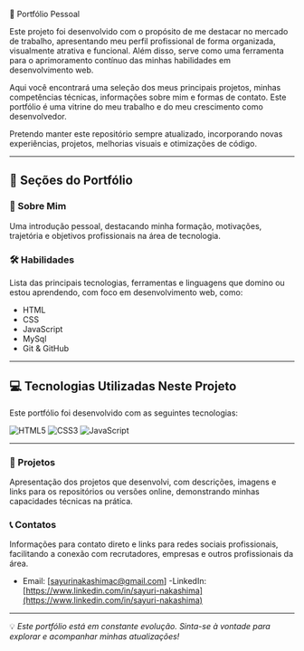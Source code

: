 📁 Portfólio Pessoal

Este projeto foi desenvolvido com o propósito de me destacar no mercado de trabalho, apresentando meu perfil profissional de forma organizada, visualmente atrativa e funcional. Além disso, serve como uma ferramenta para o aprimoramento contínuo das minhas habilidades em desenvolvimento web.

Aqui você encontrará uma seleção dos meus principais projetos, minhas competências técnicas, informações sobre mim e formas de contato. Este portfólio é uma vitrine do meu trabalho e do meu crescimento como desenvolvedor.

Pretendo manter este repositório sempre atualizado, incorporando novas experiências, projetos, melhorias visuais e otimizações de código.

---

## 🧩 Seções do Portfólio

### 📌 Sobre Mim
Uma introdução pessoal, destacando minha formação, motivações, trajetória e objetivos profissionais na área de tecnologia.

### 🛠️ Habilidades
Lista das principais tecnologias, ferramentas e linguagens que domino ou estou aprendendo, com foco em desenvolvimento web, como:
- HTML
- CSS
- JavaScript
- MySql
- Git & GitHub


---

## 💻 Tecnologias Utilizadas Neste Projeto

Este portfólio foi desenvolvido com as seguintes tecnologias:

![HTML5](https://img.shields.io/badge/HTML5-E34F26?style=for-the-badge&logo=html5&logoColor=white)
![CSS3](https://img.shields.io/badge/CSS3-1572B6?style=for-the-badge&logo=css3&logoColor=white)
![JavaScript](https://img.shields.io/badge/JavaScript-F7DF1E?style=for-the-badge&logo=javascript&logoColor=black)

---

### 🚀 Projetos
Apresentação dos projetos que desenvolvi, com descrições, imagens e links para os repositórios ou versões online, demonstrando minhas capacidades técnicas na prática.

### 📞 Contatos
Informações para contato direto e links para redes sociais profissionais, facilitando a conexão com recrutadores, empresas e outros profissionais da área.

- Email: [sayurinakashimac@gmail.com]
-LinkedIn: [https://www.linkedin.com/in/sayuri-nakashima](https://www.linkedin.com/in/sayuri-nakashima)
---

💡 *Este portfólio está em constante evolução. Sinta-se à vontade para explorar e acompanhar minhas atualizações!*